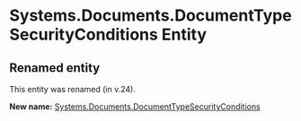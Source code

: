 # Systems.Documents.DocumentTypeSecurityConditions Entity

## Renamed entity

This entity was renamed (in v.24).

**New name:** [Systems.Documents.DocumentTypeSecurityConditions](Systems.Documents.DocumentTypeSecurityConditions.md)
